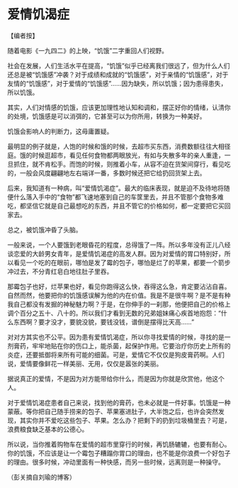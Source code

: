 # 爱情饥渴症

【编者按】

随着电影《一九四二》的上映，“饥饿”二字重回人们视野。

社会在发展，人们生活水平在提高，“饥饿”似乎已经离我们很远了，但为什么人们还总是被“饥饿感”冲袭？对于成绩和成就的“饥饿感”，对于亲情的“饥饿感”，对于友情的“饥饿感”，对于爱情的“饥饿感”……因为缺失，所以饥饿；因为患得患失，所以饥饿。

其实，人们对情感的饥饿，应该更加理性地认知和调和，摆正好你的情绪，认清你的处境，饥饿感是可以消弭的，它甚至可以为你所用，转换为一种美好。

饥饿会影响人的判断力，这毋庸置疑。

最明显的例子就是，人饱的时候和饿的时候，去超市买东西，消费数额往往大相径庭。饿的时候逛超市，看见任何食物都两眼放光，有如与失散多年的亲人重逢，一旦抓住，就不肯松手。而饱的时候，则推着小车，从容不迫在货架间穿行，看见吃的，一般会风度翩翩地左右端详一番，多数时候还把它给扔回货架上去。

后来，我知道有一种病，叫“爱情饥渴症”。最大的临床表现，就是迫不及待地将随便什么落入手中的“食物”都飞速地塞到自己的车筐里去，并且不管那个食物多难吃，都坚信它就是自己最想吃的东西，并且不管它的价格如何，都一定要把它买回家去。

总之，被饥饿冲昏了头脑。

一般来说，一个人要饿到老眼昏花的程度，总得饿了一阵。所以多年没有正儿八经谈恋爱的大龄男女青年，是爱情饥渴症的高发人群。因为对爱情的胃口特别好，所以看见一个吃的在眼前，哪怕是发了霉的包子，哪怕是烂了的苹果，都要一个箭步冲过去，不分青红皂白地往肚子里吞。

那霉包子也好，烂苹果也好，看见你跑得这么快，吞得这么急，肯定要沾沾自喜。自然而然，他要把你的饥饿感误解为他的内在价值。我是不是很牛啊？是不是有种我自己都没有发掘的神秘魅力啊？于是，在你伸手的一刹那，他便把自己的价格上调个百分之五十、八十的。所以我们才看到无数的兄弟姐妹痛心疾首地抱怨：“什么东西啊？要才没才，要貌没貌，要钱没钱，谱倒是摆得比天高……”

对对方其实也不公平。因为患有爱情饥渴症，所以你寻找爱情的时候，寻找的是一剂膏药，牢牢地贴在你的伤口上，能杀菌，起保护作用。它要治疗你历史上所有的炎症，还要抵御将来所有可能的细菌。可是，爱情它不仅仅是狗皮膏药啊。人们说，爱情要像鲜花一样美丽、无用，仅仅是嚣张的美丽。

据说真正的爱情，不是因为对方能带给你什么，而是因为你就是欣赏他，他这个人。

对于爱情饥渴症患者自己来说，找到他的膏药，也未必就是一件好事。饥饿是一种蒙蔽。等你把自己随手捞来的包子、苹果塞进肚子，大半饱之后，也许会突然发现，其实你并不爱吃这些包子、苹果。怎么办？把剩下的扔到垃圾桶里去？可是，浪费粮食缺乏基本的公德心。

所以说，当你推着购物车在爱情的超市里穿行的时候，再饥肠辘辘，也要有耐心。你的饥饿，不应该是让一个霉包子糟蹋你胃口的理由，也不能是你浪费一个好包子的理由。很多时候，冲动里面有一种快感，而另一些时候，远离则是一种操守。

（彭关摘自刘瑜的博客）